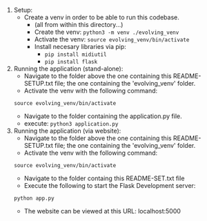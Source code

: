 1. Setup:
	- Create a venv in order to be able to run this codebase.
		- (all from within this directory...)
		- Create the venv: `python3 -m venv ./evolving_venv`
		- Activate the venv: `source evolving_venv/bin/activate`
		- Install necesary libraries via pip: 
			- `pip install midiutil`
			- `pip install flask`
2. Running the application (stand-alone):
	- Navigate to the folder above the one containing this README-SETUP.txt file; the one containing the 'evolving_venv' folder.
	- Activate the venv with the following command:
	```
	source evolving_venv/bin/activate
	```
	- Navigate to the folder containing the application.py file.
	- execute: `python3 application.py` 
3. Running the application (via website):
	- Navigate to the folder above the one containing this README-SETUP.txt file; the one containing the 'evolving_venv' folder.
	- Activate the venv with the following command:
	```
	source evolving_venv/bin/activate
	```
	- Navigate to the folder containg this README-SET.txt file
	- Execute the following to start the Flask Development server:
	```
	python app.py
	```
	- The website can be viewed at this URL: localhost:5000